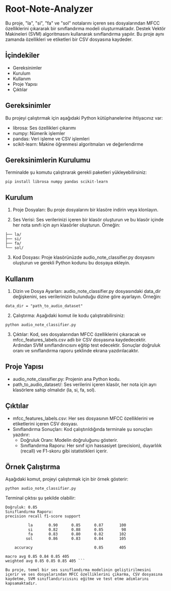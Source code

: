 # Root-Note-Analyzer

Bu proje, "la", "si", "fa" ve "sol" notalarını içeren ses dosyalarından MFCC özelliklerini çıkararak bir sınıflandırma modeli oluşturmaktadır. Destek Vektör Makineleri (SVM) algoritmasını kullanarak sınıflandırma yapılır. Bu proje aynı zamanda özellikleri ve etiketleri bir CSV dosyasına kaydeder.

## İçindekiler

- Gereksinimler
- Kurulum
- Kullanım
- Proje Yapısı
- Çıktılar

## Gereksinimler

Bu projeyi çalıştırmak için aşağıdaki Python kütüphanelerine ihtiyacınız var:

- librosa: Ses özellikleri çıkarımı
- numpy: Nümerik işlemler
- pandas: Veri işleme ve CSV işlemleri
- scikit-learn: Makine öğrenmesi algoritmaları ve değerlendirme

## Gereksinimlerin Kurulumu

Terminalde şu komutu çalıştırarak gerekli paketleri yükleyebilirsiniz:

`pip install librosa numpy pandas scikit-learn`

## Kurulum

1. Proje Dosyaları: Bu proje dosyalarını bir klasöre indirin veya klonlayın.

2. Ses Verisi: Ses verilerinizi içeren bir klasör oluşturun ve bu klasör içinde her nota sınıfı için ayrı klasörler oluşturun. Örneğin:

```path_to_audio_dataset/
├── la/
├── si/
├── fa/
└── sol/
```

3. Kod Dosyası: Proje klasörünüzde audio_note_classifier.py dosyasını oluşturun ve gerekli Python kodunu bu dosyaya ekleyin.

## Kullanım

1. Dizin ve Dosya Ayarları: audio_note_classifier.py dosyasındaki data_dir değişkenini, ses verilerinizin bulunduğu dizine göre ayarlayın. Örneğin:

`data_dir = "path_to_audio_dataset"`

2. Çalıştırma: Aşağıdaki komut ile kodu çalıştırabilirsiniz:

`python audio_note_classifier.py`

3. Çıktılar: Kod, ses dosyalarından MFCC özelliklerini çıkaracak ve mfcc_features_labels.csv adlı bir CSV dosyasına kaydedecektir. Ardından SVM sınıflandırıcısını eğitip test edecektir. Sonuçlar doğruluk oranı ve sınıflandırma raporu şeklinde ekrana yazdırılacaktır.

## Proje Yapısı

- audio_note_classifier.py: Projenin ana Python kodu.
- path_to_audio_dataset/: Ses verilerini içeren klasör, her nota için ayrı klasörlere sahip olmalıdır (la, si, fa, sol).

## Çıktılar

- mfcc_features_labels.csv: Her ses dosyasının MFCC özelliklerini ve etiketlerini içeren CSV dosyası.
- Sınıflandırma Sonuçları: Kod çalıştırıldığında terminale şu sonuçları yazdırır:
  - Doğruluk Oranı: Modelin doğruluğunu gösterir.
  - Sınıflandırma Raporu: Her sınıf için hassasiyet (precision), duyarlılık (recall) ve F1-skoru gibi istatistikleri içerir.

## Örnek Çalıştırma

Aşağıdaki komut, projeyi çalıştırmak için bir örnek gösterir:

`python audio_note_classifier.py`

Terminal çıktısı şu şekilde olabilir:

````MFCC özellikleri ve etiketler mfcc_features_labels.csv dosyasına kaydedildi.
Doğruluk: 0.85
Sınıflandırma Raporu:
precision recall f1-score support

          la       0.90      0.85      0.87       100
          si       0.82      0.88      0.85        98
          fa       0.83      0.80      0.82       102
         sol       0.86      0.83      0.84       105

    accuracy                           0.85       405

macro avg 0.85 0.84 0.85 405
weighted avg 0.85 0.85 0.85 405 ```

Bu proje, temel bir ses sınıflandırma modelinin geliştirilmesini içerir ve ses dosyalarından MFCC özelliklerini çıkarma, CSV dosyasına kaydetme, SVM sınıflandırıcısını eğitme ve test etme adımlarını kapsamaktadır.
````
